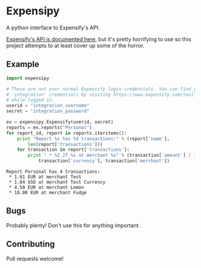 Expensipy
==
A python interface to Expensify's API.

[Expensify's API is documented here](https://integrations.expensify.com/Integration-Server/doc/), but it's pretty horrifying to use so this project attempts to at least cover up some of the horror.

Example
--
```python
import expensipy

# These are not your normal Expensify login credentials. You can find your
# 'integration' credentials by visiting https://www.expensify.com/tools/integrations/
# while logged in.
userid = "integration_username"
secret = "integration_password"

ex = expensipy.Expensify(userid, secret)
reports = ex.reports("Personal")
for report_id, report in reports.iteritems():
    print "Report %s has %d transactions:" % (report['name'],
        len(report['transactions']))
    for transaction in report['transactions']:
        print " * %2.2f %s at merchant %s" % (transaction['amount'] / 100.0,
            transaction['currency'], transaction['merchant'])
```

```
Report Personal has 4 transactions:
 * 1.01 EUR at merchant Test
 * 1.04 USD at merchant Test Currency
 * 4.50 EUR at merchant Lemon
 * 18.00 EUR at merchant Fudge
```

Bugs
--
Probably plenty! Don't use this for anything important.

Contributing
--
Pull requests welcome!
